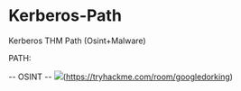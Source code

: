 # Kerberos-Path
Kerberos THM Path (Osint+Malware)

PATH:

  -- OSINT --
  ![](images/1.png)(https://tryhackme.com/room/googledorking)
